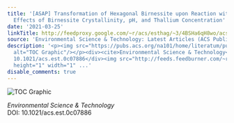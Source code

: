 ```yaml
---
title: '[ASAP] Transformation of Hexagonal Birnessite upon Reaction with Thallium(I):
  Effects of Birnessite Crystallinity, pH, and Thallium Concentration'
date: '2021-03-25'
linkTitle: http://feedproxy.google.com/~r/acs/esthag/~3/4BSHa6qH8wo/acs.est.0c07886
source: 'Environmental Science & Technology: Latest Articles (ACS Publications)'
description: '<p><img src="https://pubs.acs.org/na101/home/literatum/publisher/achs/journals/content/esthag/0/esthag.ahead-of-print/acs.est.0c07886/20210325/images/medium/es0c07886_0007.gif"
  alt="TOC Graphic"/></p><div><cite>Environmental Science & Technology</cite></div><div>DOI:
  10.1021/acs.est.0c07886</div><img src="http://feeds.feedburner.com/~r/acs/esthag/~4/4BSHa6qH8wo"
  height="1" width="1" ...'
disable_comments: true
---
```

<p><img src="https://pubs.acs.org/na101/home/literatum/publisher/achs/journals/content/esthag/0/esthag.ahead-of-print/acs.est.0c07886/20210325/images/medium/es0c07886_0007.gif" alt="TOC Graphic"/></p><div><cite>Environmental Science & Technology</cite></div><div>DOI: 10.1021/acs.est.0c07886</div><img src="http://feeds.feedburner.com/~r/acs/esthag/~4/4BSHa6qH8wo" height="1" width="1" ...